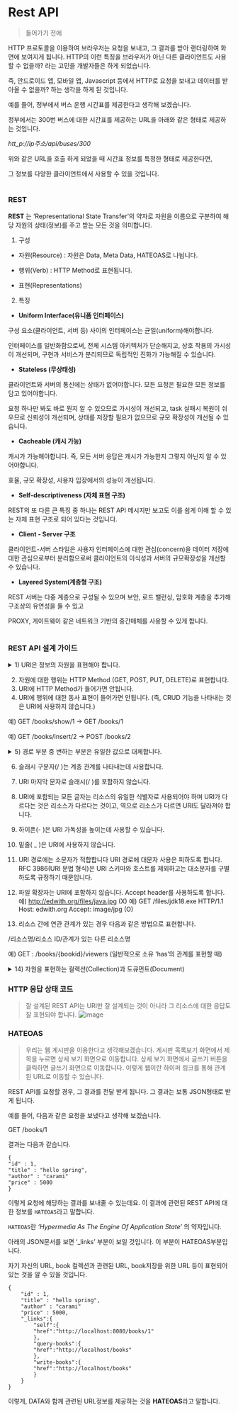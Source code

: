 Rest API
=

> 들어가기 전에

HTTP 프로토콜을 이용하여 브라우저는 요청을 보내고, 그 결과를 받아 랜더링하여 화면에 보여지게 됩니다. HTTP의 이런 특징을 브라우저가 아닌 다른 클라이언트도 사용할 수 없을까? 라는 고민을 개발자들은 하게 되었습니다. 

즉, 안드로이드 앱, 모바일 앱, Javascript 등에서 HTTP로 요청을 보내고 데이터를 받아올 수 없을까? 하는 생각을 하게 된 것입니다. 

예를 들어, 정부에서 버스 운행 시간표를 제공한다고 생각해 보겠습니다.

정부에서는 300번 버스에 대한 시간표를 제공하는 URL을 아래와 같은 형태로 제공하는 것입니다.

*htt_p://ip주소/api/buses/300*

위와 같은 URL을 호출 하게 되었을 때 시간표 정보를 특정한 형태로 제공한다면, 

그 정보를 다양한 클라이언트에서 사용할 수 있을 것입니다. 
#

### REST
**REST** 는 ‘Representational State Transfer’의 약자로 자원을 이름으로 구분하여 해당 자원의 상태(정보)를 주고 받는 모든 것을 의미합니다.

1. 구성

- 자원(Resource) : 자원은 Data, Meta Data, HATEOAS로 나뉩니다.

- 행위(Verb) : HTTP Method로 표현됩니다.

- 표현(Representations)

2. 특징
- **Uniform Interface(유니폼 인터페이스)**

구성 요소(클라이언트, 서버 등) 사이의 인터페이스는 균일(uniform)해야합니다.

인터페이스를 일반화함으로써, 전체 시스템 아키텍처가 단순해지고, 상호 작용의 가시성이 개선되며, 구현과 서비스가 분리되므로 독립적인 진화가 가능해질 수 있습니다.

 

- **Stateless (무상태성)**

클라이언트와 서버의 통신에는 상태가 없어야합니다. 모든 요청은 필요한 모든 정보를 담고 있어야합니다.

요청 하나만 봐도 바로 뭔지 알 수 있으므로 가시성이 개선되고, task 실패시 복원이 쉬우므로 신뢰성이 개선되며, 상태를 저장할 필요가 없으므로 규모 확장성이 개선될 수 있습니다.



- **Cacheable (캐시 가능)**

캐시가 가능해야합니다. 즉, 모든 서버 응답은 캐시가 가능한지 그렇지 아닌지 알 수 있어야합니다. 

효율, 규모 확장성, 사용자 입장에서의 성능이 개선됩니다.



- **Self-descriptiveness (자체 표현 구조)**

REST의 또 다른 큰 특징 중 하나는 REST API 메시지만 보고도 이를 쉽게 이해 할 수 있는 자체 표현 구조로 되어 있다는 것입니다.



- **Client - Server 구조**

클라이언트-서버 스타일은 사용자 인터페이스에 대한 관심(concern)을 데이터 저장에 대한 관심으로부터 분리함으로써 클라이언트의 이식성과 서버의 규모확장성을 개선할 수 있습니다.



- **Layered System(계층형 구조)**

REST 서버는 다중 계층으로 구성될 수 있으며 보안, 로드 밸런싱, 암호화 계층을 추가해 구조상의 유연성을 둘 수 있고

PROXY, 게이트웨이 같은 네트워크 기반의 중간매체를 사용할 수 있게 합니다.



 #
 ### REST API 설계 가이드
 
<details>
<summary>1) URI은 정보의 자원을 표현해야 합니다.</summary>
<div markdown="1">       

resource는 동사보다는 명사를, 대문자보다는 소문자를 사용한다.

resource의 도큐먼트 이름으로는 단수 명사를 사용해야 한다.

resource의 컬렉션 이름으로는 복수 명사를 사용해야 한다.

resource의 스토어 이름으로는 복수 명사를 사용해야 한다.

예 : GET /members/1

</div>
</details>

 2) 자원에 대한 행위는 HTTP Method (GET, POST, PUT, DELETE)로 표현합니다.
 3) URI에 HTTP Method가 들어가면 안됩니다.
 4) URI에 행위에 대한 동사 표현이 들어가면 안됩니다.
 (즉, CRUD 기능을 나타내는 것은 URI에 사용하지 않습니다.)

예) GET /books/show/1 -> GET /books/1

예) GET /books/insert/2 -> POST /books/2

<details>
<summary>5) 경로 부분 중 변하는 부분은 유일한 값으로 대체합니다.</summary>
<div markdown="1">       

(즉, id는 하나의 특정 resource를 나타내는 고유값을 의미합니다.)

예) book을 생성하는 URI: POST /students

예) id=10 인 book을 삭제하는 URI: DELETE /students/10

</div>
</details>

6) 슬래시 구분자(/ )는 계층 관계를 나타내는데 사용합니다.
7) URI 마지막 문자로 슬래시(/ )를 포함하지 않습니다.
8) URI에 포함되는 모든 글자는 리소스의 유일한 식별자로 사용되어야 하며 URI가 다르다는 것은 리소스가 다르다는 것이고, 역으로 리소스가 다르면 URI도 달라져야 합니다.
9) 하이픈(- )은 URI 가독성을 높이는데 사용할 수 있습니다.
10) 밑줄( _ )은 URI에 사용하지 않습니다.
11) URI 경로에는 소문자가 적합합니다
URI 경로에 대문자 사용은 피하도록 합니다. RFC 3986(URI 문법 형식)은 URI 스키마와 호스트를 제외하고는 대소문자를 구별하도록 규정하기 때문입니다.
12) 파일 확장자는 URI에 포함하지 않습니다. Accept header를 사용하도록 합니다.
예) http://edwith.org/files/java.jpg (X)
예) GET /files/jdk18.exe HTTP/1.1 Host: edwith.org Accept: image/jpg (O)

13) 리소스 간에 연관 관계가 있는 경우 다음과 같은 방법으로 표현합니다.

/리소스명/리소스 ID/관계가 있는 다른 리소스명

예) GET : /books/{bookid}/viewers (일반적으로 소유 ‘has’의 관계를 표현할 때)
<details>
<summary>14) 자원을 표현하는 컬렉션(Collection)과 도큐먼트(Document)</summary>
<div markdown="1">       

컬렉션은 객체의 집합, 도큐먼트는 객체라고 생각하면 됩니다. 컬렉션과 도큐먼트 모두 리소스로 표현할 수 있으며 URI로 표현할 수 있습니다.

예) http://edwith.org/courses/1 

courses는 컬렉션을 나타냅니다. 복수로 표현해야 합니다. courses/1 은 courses중에서 id가 1인 도큐먼트를 의미합니다.

</div>
</details>

### HTTP 응답 상태 코드

> 잘 설계된 REST API는 URI만 잘 설계되는 것이 아니라 그 리소스에 대한 응답도 잘 표현되야 합니다. 
![image](https://cphinf.pstatic.net/mooc/20200211_238/1581404548337vItVO_PNG/_.png)

### HATEOAS

> 우리는 웹 게시판을 이용한다고 생각해보겠습니다. 게시판 목록보기 화면에서 제목을 누르면 상세 보기 화면으로 이동합니다. 상세 보기 화면에서 글쓰기 버튼을 클릭하면 글쓰기 화면으로 이동합니다. 이렇게 웹이란 하이퍼 링크를 통해 관계된 URL로 이동할 수 있습니다.

REST API를 요청할 경우, 그 결과를 전달 받게 됩니다. 그 결과는 보통 JSON형태로 받게 됩니다.

예를 들어, 다음과 같은 요청을 보냈다고 생각해 보겠습니다.

GET /books/1

결과는 다음과 같습니다.
```
{
"id" : 1,
"title" : "hello spring",
"author" : "carami"
"price" : 5000 
}
```

이렇게 요청에 해당하는 결과를 보내줄 수 있는데요. 이 결과에 관련된 REST API에 대한 정보를 `HATEOAS`라고 말합니다.

`HATEOAS`란 *‘Hypermedia As The Engine Of Application State’* 의 약자입니다.

아래의 JSON문서를 보면 ‘_links’ 부분이 보일 것입니다. 이 부분이 HATEOAS부분입니다. 

자기 자신의 URL, book 컬렉션과 관련된 URL, book저장을 위한 URL 등이 표현되어 있는 것을 알 수 있을 것입니다.

```
{
    "id" : 1,
    "title" : "hello spring",
    "author" : "carami"
    "price" : 5000,
    "_links":{
        "self":{
        "href":"http://localhost:8080/books/1"
        },
        "query-books":{
        "href":"http://localhost/books"
        },
        "write-books":{
        "href":"http://localhost/books"
        }
    }
}
```
이렇게, DATA와 함께 관련된 URL정보를 제공하는 것을 **HATEOAS**라고 말합니다.
